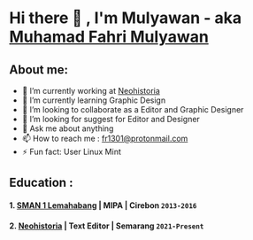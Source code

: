 # Hi there 👋 , I'm Mulyawan - aka [Muhamad Fahri Mulyawan](https://www.linkedin.com/in/muhamad-fahri-mulyawan-477658235/)

## About me:
- 🔭 I’m currently working at [Neohistoria]()
- 🌱 I’m currently learning Graphic Design
- 👯 I’m looking to collaborate as a Editor and Graphic Designer
- 🤔 I’m looking for suggest for Editor and Designer
- 💬 Ask me about anything
- 📫 How to reach me : [fr1301@protonmail.com](mail.proton.me)
- ⚡ Fun fact: User Linux Mint

## Education :

#### 1. [SMAN 1 Lemahabang](sman1lacirebon.sch.id) | MIPA | Cirebon `2013-2016`
#### 2. [Neohistoria](neohistoria.net) | Text Editor | Semarang `2021-Present`

<!--
**Mulyawan04/Mulyawan04** is a ✨ _special_ ✨ repository because its `README.md` (this file) appears on your GitHub profile.

Here are some ideas to get you started:

- 🔭 I’m currently working on ...
- 🌱 I’m currently learning ...
- 👯 I’m looking to collaborate on ...
- 🤔 I’m looking for help with ...
- 💬 Ask me about ...
- 📫 How to reach me: ...
- 😄 Pronouns: ...
- ⚡ Fun fact: ...

-->
